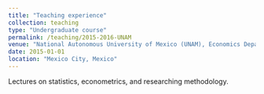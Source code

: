 ```yaml
---
title: "Teaching experience"
collection: teaching
type: "Undergraduate course"
permalink: /teaching/2015-2016-UNAM
venue: "National Autonomous University of Mexico (UNAM), Economics Department. 2015-2016"
date: 2015-01-01
location: "Mexico City, Mexico"
---
```


Lectures on statistics, econometrics, and researching methodology.

